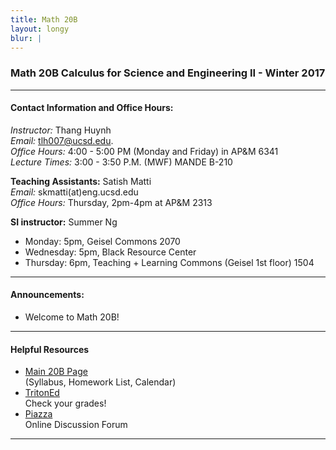 ```yaml
---
title: Math 20B
layout: longy
blur: |
---
```

### Math 20B Calculus for Science and Engineering II - Winter 2017  

---

#### Contact Information and Office Hours:  

*Instructor:* Thang Huynh  
*Email:* [tlh007@ucsd.edu][email].    
*Office Hours:* 4:00 - 5:00 PM (Monday and Friday) in AP&M 6341  
*Lecture Times:* 3:00 - 3:50 P.M. (MWF)	MANDE B-210  


[email]: mailto:tlh007@ucsd.edu

**Teaching Assistants:** Satish Matti  
*Email:* skmatti(at)eng.ucsd.edu  
*Office Hours:* Thursday, 2pm-4pm at AP&M 2313  

**SI instructor:** Summer Ng  
  - Monday: 5pm, Geisel Commons 2070  
  - Wednesday: 5pm, Black Resource Center  
  - Thursday: 6pm, Teaching + Learning Commons (Geisel 1st floor) 1504  




---  

#### Announcements:  

  - Welcome to Math 20B!
  
--- 

#### Helpful Resources  

  - [Main 20B Page][math20b]  
    (Syllabus, Homework List, Calendar)  
  - [TritonEd][tritoned]  
    Check your grades!  
  - [Piazza][piazza]  
    Online Discussion Forum  
  
[math20b]:http://www.math.ucsd.edu/~abowers/20b/index.html
[tritoned]:https://tritoned.ucsd.edu
[piazza]:https://piazza.com/ucsd

---




